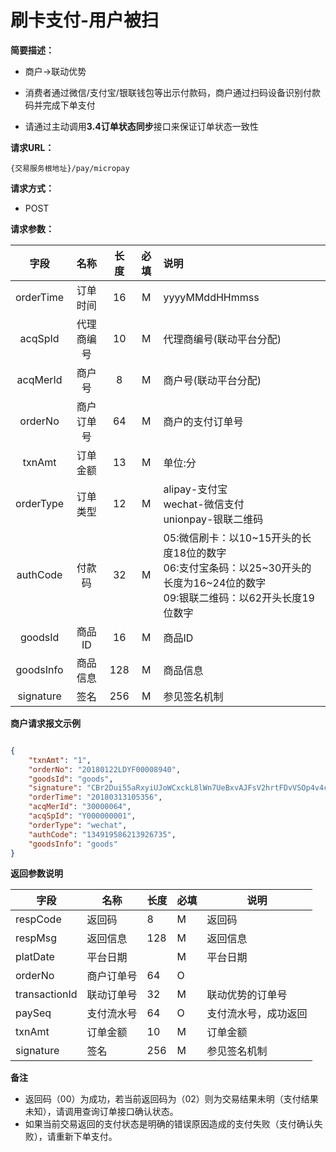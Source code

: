 # 刷卡支付-用户被扫
    
**简要描述：** 

- 商户->联动优势

- 消费者通过微信/支付宝/银联钱包等出示付款码，商户通过扫码设备识别付款码并完成下单支付

- 请通过主动调用**3.4订单状态同步**接口来保证订单状态一致性

**请求URL：** 

`{交易服务根地址}/pay/micropay`
  
**请求方式：**

- POST 

**请求参数：** 


|	字段	 |	名称	  |	长度  	|	必填  	|	说明	  |
|:--------:|:--------:|:--------:|:--------:|:--------|
|	orderTime	|	订单时间	|	16	|	M	|	yyyyMMddHHmmss	|
|	acqSpId	|	代理商编号	|	10	|	M	|	代理商编号(联动平台分配)	|
|	acqMerId	|	商户号	|	8	|	M	|	商户号(联动平台分配)	|
|	orderNo	|	商户订单号	|	64	|	M	|	商户的支付订单号	|
|	txnAmt	|	订单金额	|	13	|	M	|	单位:分	|
|	orderType	|	订单类型	|	12	|	M	|	alipay-支付宝 <br> wechat-微信支付 <br> unionpay-银联二维码	|
|	authCode	|	付款码	|	32	|	M	|	05:微信刷卡：以10\~15开头的长度18位的数字</br>06:支付宝条码：以25\~30开头的长度为16~24位的数字</br>09:银联二维码：以62开头长度19位数字	|
|	goodsId	|	商品ID	|	16	|	M	|	商品ID	|
|	goodsInfo	|	商品信息	|	128	|	M	|	商品信息	|
|	signature	|	签名	|	256	|	M	|	参见签名机制	|

 **商户请求报文示例**

```json

{
	"txnAmt": "1",
	"orderNo": "20180122LDYF00008940",
	"goodsId": "goods",
	"signature": "CBr2Dui55aRxyiUJoWCxckL8lWn7UeBxvAJFsV2hrtFDvVSOp4v4cgUPc1Nk3e1d+oitAhi9b3AAVSoAuEWV0fKKIQRwYTSPTzLbX9fLXq2KE423Km5GW5HWqpN8+guCH1UUpSlNVzVYax9h5D/n2YSWv/g6KWZYye+kEP8K3rA=",
	"orderTime": "20180313105356",
	"acqMerId": "30000064",
	"acqSpId": "Y000000001",
	"orderType": "wechat",
	"authCode": "134919586213926735",
	"goodsInfo": "goods"
}

```

 **返回参数说明** 
 
|	字段	|	名称	|	长度	|	必填	|	说明	|
|--------|-------|--------|--------|--------|
|	respCode	|	返回码	|	8	|	M	|	返回码	|
|	respMsg	|	返回信息	|	128	|	M	|	返回信息	|
|	platDate	|	平台日期	|		|	M	|	平台日期   |
|	orderNo	|	商户订单号	|	64	|	O	|		|
|	transactionId	|	联动订单号	|	32	|	M	|	联动优势的订单号|
|	paySeq	|	支付流水号	|	64	|	O	|	支付流水号，成功返回	|
|	txnAmt	|	订单金额	|	10	|	M	|	订单金额 	|
|	signature	|	签名	|	256	|	M	|	参见签名机制	|

**备注** 

- 返回码（00）为成功，若当前返回码为（02）则为交易结果未明（支付结果未知），请调用查询订单接口确认状态。
- 如果当前交易返回的支付状态是明确的错误原因造成的支付失败（支付确认失败），请重新下单支付。

